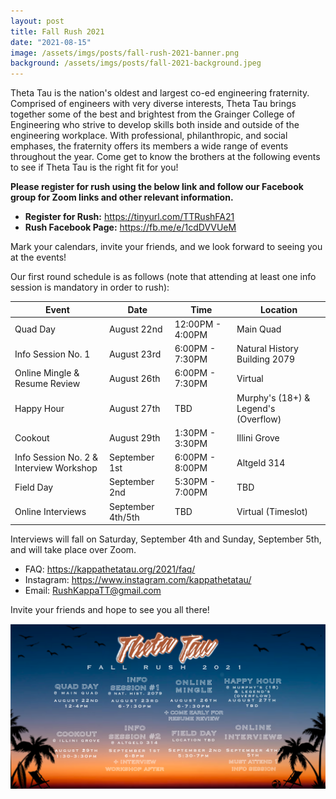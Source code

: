 ```yaml
---
layout: post
title: Fall Rush 2021
date: "2021-08-15"
image: /assets/imgs/posts/fall-rush-2021-banner.png
background: /assets/imgs/posts/fall-2021-background.jpeg
---
```


Theta Tau is the nation's oldest and largest co-ed engineering fraternity. Comprised of engineers with very diverse interests, Theta Tau brings together some of the best and brightest from the Grainger College of Engineering who strive to develop skills both inside and outside of the engineering workplace. With professional, philanthropic, and social emphases, the fraternity offers its members a wide range of events throughout the year. Come get to know the brothers at the following events to see if Theta Tau is the right fit for you!

**Please register for rush using the below link and follow our Facebook group for Zoom links and other relevant information.** 
- **Register for Rush:** <https://tinyurl.com/TTRushFA21> 
- **Rush Facebook Page:** <https://fb.me/e/1cdDVVUeM>

Mark your calendars, invite your friends, and we look forward to seeing you at the events!

Our first round schedule is as follows (note that attending at least one info session is mandatory in order to rush):

| Event                                   | Date         | Time            | Location            |
| --------------------------------------- | ------------ | --------------- | ------------------- |
| Quad Day                                | August 22nd  | 12:00PM - 4:00PM| Main Quad           |
| Info Session No. 1                      | August 23rd  | 6:00PM - 7:30PM | Natural History Building 2079     |
| Online Mingle & Resume Review           | August 26th  | 6:00PM - 7:30PM | Virtual             |
| Happy Hour                              | August 27th  | TBD | Murphy's (18+) & Legend's (Overflow)             |
| Cookout                                 | August 29th  | 1:30PM - 3:30PM | Illini Grove        |
| Info Session No. 2 & Interview Workshop | September 1st| 6:00PM - 8:00PM | Altgeld 314         |
| Field Day                               | September 2nd| 5:30PM - 7:00PM | TBD                 |
| Online Interviews                       | September 4th/5th | TBD        | Virtual (Timeslot)  |

Interviews will fall on Saturday, September 4th and Sunday, September 5th, and will take place over Zoom.

- FAQ: <https://kappathetatau.org/2021/faq/>
- Instagram: <https://www.instagram.com/kappathetatau/>
- Email: RushKappaTT@gmail.com

Invite your friends and hope to see you all there!

![](/assets/imgs/posts/fall-rush-2021-schedule.png)